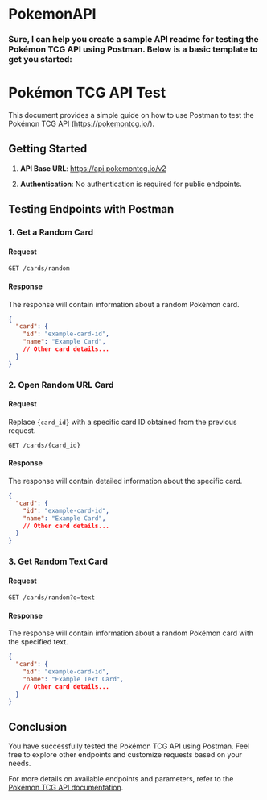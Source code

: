 # PokemonAPI
### Sure, I can help you create a sample API readme for testing the Pokémon TCG API using Postman. Below is a basic template to get you started:

# Pokémon TCG API Test

This document provides a simple guide on how to use Postman to test the Pokémon TCG API (https://pokemontcg.io/).

## Getting Started

1. **API Base URL**: https://api.pokemontcg.io/v2

2. **Authentication**: No authentication is required for public endpoints.

## Testing Endpoints with Postman

### 1. Get a Random Card

#### Request

```http
GET /cards/random
```

#### Response

The response will contain information about a random Pokémon card.

```json
{
  "card": {
    "id": "example-card-id",
    "name": "Example Card",
    // Other card details...
  }
}
```

### 2. Open Random URL Card

#### Request

Replace `{card_id}` with a specific card ID obtained from the previous request.

```http
GET /cards/{card_id}
```

#### Response

The response will contain detailed information about the specific card.

```json
{
  "card": {
    "id": "example-card-id",
    "name": "Example Card",
    // Other card details...
  }
}
```

### 3. Get Random Text Card

#### Request

```http
GET /cards/random?q=text
```

#### Response

The response will contain information about a random Pokémon card with the specified text.

```json
{
  "card": {
    "id": "example-card-id",
    "name": "Example Text Card",
    // Other card details...
  }
}
```

## Conclusion

You have successfully tested the Pokémon TCG API using Postman. Feel free to explore other endpoints and customize requests based on your needs.

For more details on available endpoints and parameters, refer to the [Pokémon TCG API documentation](https://docs.pokemontcg.io/).
